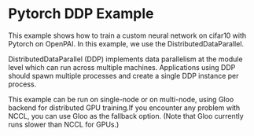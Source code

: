 
  # Pytorch DDP Example

  This example shows how to train a custom neural network on cifar10 with Pytorch on OpenPAI. In this example, we use the DistributedDataParallel.

  DistributedDataParallel (DDP) implements data parallelism at the module level which can run across multiple machines. Applications using DDP should spawn multiple processes and create a single DDP instance per process.

  This example can be run on single-node or on multi-node, using Gloo backend for distributed GPU training.If you encounter any problem with NCCL, you can use Gloo as the fallback option. (Note that Gloo currently runs slower than NCCL for GPUs.)
